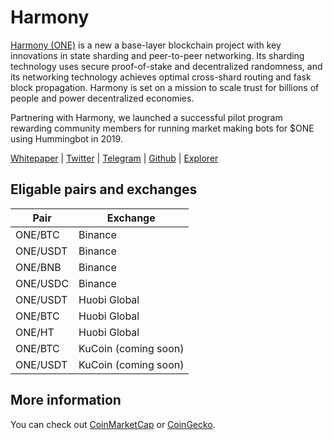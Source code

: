 # Harmony
[Harmony (ONE)](https://harmony.one/) is a new a base-layer blockchain project with key innovations in state sharding and peer-to-peer networking. Its sharding technology uses secure proof-of-stake and decentralized randomness, and its networking technology achieves optimal cross-shard routing and fask block propagation. Harmony is set on a mission to scale trust for billions of people and power decentralized economies. 

Partnering with Harmony, we launched a successful pilot program rewarding community members for running market making bots for $ONE using Hummingbot in 2019. 

[Whitepaper](https://zcoin.io/tech/) | [Twitter](https://twitter.com/harmonyprotocol) | [Telegram](https://t.me/harmony_one) | [Github](https://github.com/harmony-one) | [Explorer](https://explorer.binance.org/asset/ONE-5F9)

## Eligable pairs and exchanges
Pair | Exchange 
---|--- 
 ONE/BTC | Binance
 ONE/USDT | Binance
 ONE/BNB | Binance
 ONE/USDC | Binance
 ONE/USDT | Huobi Global
 ONE/BTC | Huobi Global
 ONE/HT | Huobi Global
 ONE/BTC | KuCoin (coming soon)
 ONE/USDT | KuCoin (coming soon)

## More information 
You can check out [CoinMarketCap](https://coinmarketcap.com/currencies/harmony/) or [CoinGecko](https://www.coingecko.com/en/coins/harmony).